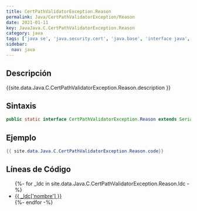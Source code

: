 ```yaml
---
title: CertPathValidatorException.Reason
permalink: Java/CertPathValidatorException/Reason
date: 2021-01-11
key: JavaJava.C.CertPathValidatorException.Reason
category: java
tags: ['java se', 'java.security.cert', 'java.base', 'interface java', 'Java 1.7']
sidebar: 
  nav: java
---
```


## Descripción
{{site.data.Java.C.CertPathValidatorException.Reason.description }}

## Sintaxis
~~~java
public static interface CertPathValidatorException.Reason extends Serializable
~~~

## Ejemplo
~~~java
{{ site.data.Java.C.CertPathValidatorException.Reason.code}}
~~~

## Líneas de Código
<ul>
{%- for _ldc in site.data.Java.C.CertPathValidatorException.Reason.ldc -%}
   <li>
       <a href="{{_ldc['url'] }}">{{ _ldc['nombre'] }}</a>
   </li>
{%- endfor -%}
</ul>
